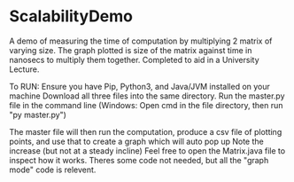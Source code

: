 # ScalabilityDemo
A demo of measuring the time of computation by multiplying 2 matrix of varying size. The graph plotted is size of the matrix against time in nanosecs to multiply them together. Completed to aid in a University Lecture.

To RUN:
Ensure you have Pip, Python3, and Java/JVM installed on your machine
Download all three files into the same directory. 
Run the master.py file in the command line
  (Windows: Open cmd in the file directory, then run "py master.py")
  
 The master file will then run the computation, produce a csv file of plotting points, and use that to create a graph which will auto pop up
 Note the increase (but not at a steady incline)
 Feel free to open the Matrix.java file to inspect how it works. Theres some code not needed, but all the "graph mode" code is relevent.
 
